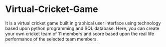 # Virtual-Cricket-Game
It is a virtual cricket game built in graphical user interface using technology based upon python programming and SQL database. Here, you can create your own cricket team of 11 members and score based upon the real life performance of the selected team members.
